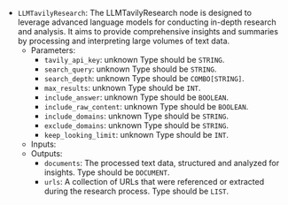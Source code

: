 - `LLMTavilyResearch`: The LLMTavilyResearch node is designed to leverage advanced language models for conducting in-depth research and analysis. It aims to provide comprehensive insights and summaries by processing and interpreting large volumes of text data.
    - Parameters:
        - `tavily_api_key`: unknown Type should be `STRING`.
        - `search_query`: unknown Type should be `STRING`.
        - `search_depth`: unknown Type should be `COMBO[STRING]`.
        - `max_results`: unknown Type should be `INT`.
        - `include_answer`: unknown Type should be `BOOLEAN`.
        - `include_raw_content`: unknown Type should be `BOOLEAN`.
        - `include_domains`: unknown Type should be `STRING`.
        - `exclude_domains`: unknown Type should be `STRING`.
        - `keep_looking_limit`: unknown Type should be `INT`.
    - Inputs:
    - Outputs:
        - `documents`: The processed text data, structured and analyzed for insights. Type should be `DOCUMENT`.
        - `urls`: A collection of URLs that were referenced or extracted during the research process. Type should be `LIST`.
